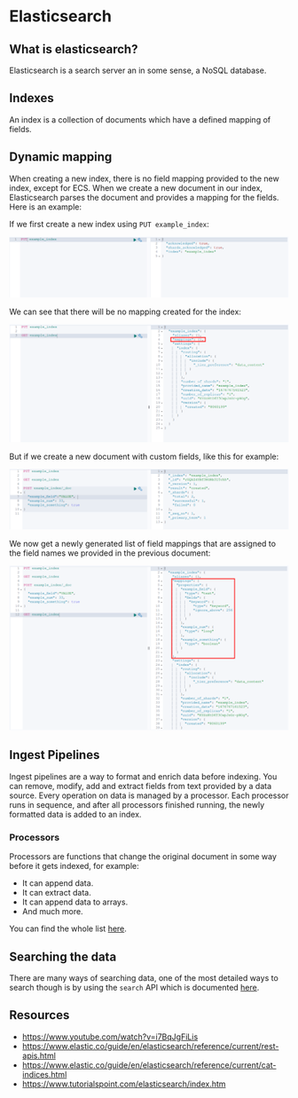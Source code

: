 # Elasticsearch

## What is elasticsearch?

Elasticsearch is a search server an in some sense, a NoSQL database.

## Indexes

An index is a collection of documents which have a defined mapping of fields. 

## Dynamic mapping

When creating a new index, there is no field mapping provided to the new index, except for ECS. When we create a new document in our index, Elasticsearch parses the document and provides a mapping for the fields. Here is an example:

If we first create a new index using `PUT example_index`:

![](../img/new_index.png)

We can see that there will be no mapping created for the index:

![](../img/new_index_mapping.png)

But if we create a new document with custom fields, like this for example:

![](../img/new_index_new_doc.png)

We now get a newly generated list of field mappings that are assigned to the field names we provided in the previous document:

![](../img/new_index_mod_mapping.png)

## Ingest Pipelines

Ingest pipelines are a way to format and enrich data before indexing. You can remove, modify, add and extract fields from text provided by a data source. Every operation on data is managed by a processor. Each processor runs in sequence, and after all processors finished running, the newly formatted data is added to an index.

### Processors

Processors are functions that change the original document in some way before it gets indexed, for example:

- It can append data.
- It can extract data.
- It can append data to arrays.
- And much more.

You can find the whole list [here](https://www.elastic.co/guide/en/elasticsearch/reference/current/processors.html).

## Searching the data

There are many ways of searching data, one of the most detailed ways to search though is by using the `search` API which is documented [here](https://www.elastic.co/guide/en/elasticsearch/reference/current/search.html). 

## Resources

- https://www.youtube.com/watch?v=i7BqJgFiLis
- https://www.elastic.co/guide/en/elasticsearch/reference/current/rest-apis.html
- https://www.elastic.co/guide/en/elasticsearch/reference/current/cat-indices.html
- https://www.tutorialspoint.com/elasticsearch/index.htm